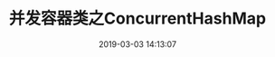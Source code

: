 ---
title: 并发容器类之ConcurrentHashMap
categories:
  - Java并发编程
tags:
  - Java并发编程
  - Java集合容器
  - J.U.C
toc: true
date: 2019-03-03 14:13:07
---